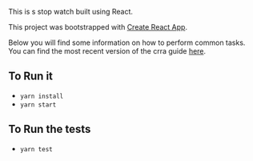 This is s stop watch built using React.

This project was bootstrapped with [Create React App](https://github.com/facebookincubator/create-react-app).

Below you will find some information on how to perform common tasks.<br>
You can find the most recent version of the crra guide [here](https://github.com/facebookincubator/create-react-app/blob/master/packages/react-scripts/template/README.md).

## To Run it
- `yarn install`
- `yarn start`

## To Run the tests
- `yarn test`
